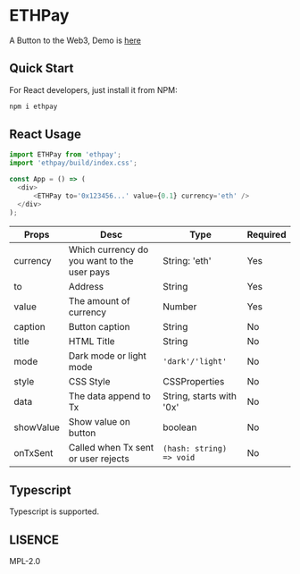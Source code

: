 ETHPay
==========
A Button to the Web3, Demo is [here](https://ethpay.now.sh/demo1)

## Quick Start

For React developers, just install it from NPM:

```bash
npm i ethpay
```

## React Usage

```javascript
import ETHPay from 'ethpay';
import 'ethpay/build/index.css';

const App = () => (
  <div>
      <ETHPay to='0x123456...' value={0.1} currency='eth' />
  </div>
);
```

| Props | Desc | Type | Required |
|---|---|---|---|
| currency | Which currency do you want to the user pays | String: 'eth' | Yes |
| to | Address | String | Yes |
| value | The amount of currency | Number | Yes |
| caption | Button caption | String | No |
| title | HTML Title | String | No |
| mode | Dark mode or light mode | `'dark'/'light'` | No |
| style | CSS Style | CSSProperties | No |
| data | The data append to Tx | String, starts with '0x' | No |
| showValue | Show value on button | boolean | No |
| onTxSent | Called when Tx sent or user rejects | `(hash: string) => void` | No |

## Typescript

Typescript is supported.

## LISENCE

MPL-2.0